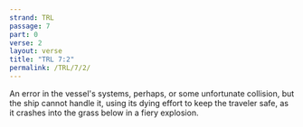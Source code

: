 ```yaml
---
strand: TRL
passage: 7
part: 0
verse: 2
layout: verse
title: "TRL 7:2"
permalink: /TRL/7/2/
---
```

An error in the vessel's systems, perhaps, or some unfortunate collision, but the ship cannot handle it, using its dying effort to keep the traveler safe, as it crashes into the grass below in a fiery explosion.

